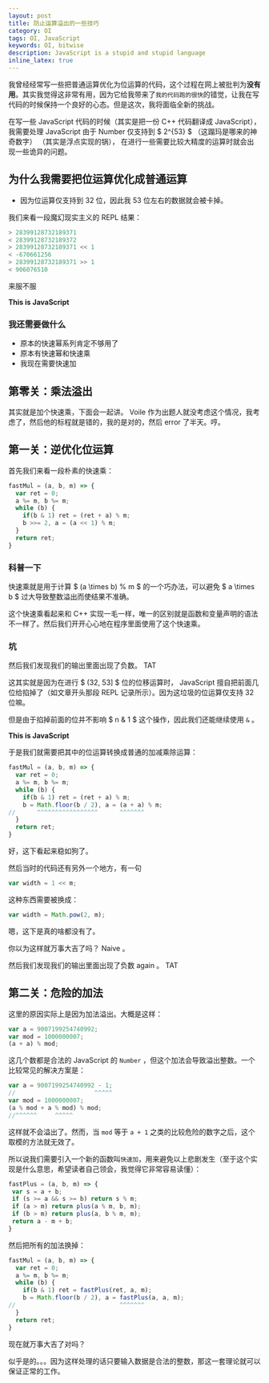 ```yaml
---
layout: post
title: 防止运算溢出的一些技巧
category: OI
tags: OI, JavaScript
keywords: OI, bitwise
description: JavaScript is a stupid and stupid language
inline_latex: true
---
```


我曾经经常写一些把普通运算优化为位运算的代码，这个过程在网上被批判为**没有用**。其实我觉得这非常有用，因为它给我带来了`我的代码跑的很快`的错觉，让我在写代码的时候保持一个良好的心态。但是这次，我将面临全新的挑战。

在写一些 JavaScript 代码的时候（其实是把一份 C++ 代码翻译成 JavaScript），我需要处理 JavaScript 由于 Number 仅支持到
$ 2^{53} $ （这蹋玛是哪来的神奇数字） （其实是浮点实现的锅），
在进行一些需要比较大精度的运算时就会出现一些诡异的问题。

## 为什么我需要把位运算优化成普通运算

+ 因为位运算仅支持到 32 位，因此我 53 位左右的数据就会被卡掉。

我们来看一段魔幻现实主义的 REPL 结果：

```javascript
> 28399128732189371
< 28399128732189372
> 28399128732189371 << 1
< -670661256
> 28399128732189371 >> 1
< 906076510
```

来服不服

**This is JavaScript**

### 我还需要做什么

+ 原本的快速幂系列肯定不够用了
+ 原本有快速幂和快速乘
+ 我现在需要快速加

## 第零关：乘法溢出

其实就是加个快速乘，下面会一起讲。 Voile 作为出题人就没考虑这个情况，我考虑了，然后他的标程就是错的，我的是对的，然后 error 了半天。哼。

## 第一关：逆优化位运算

首先我们来看一段朴素的快速乘：

```javascript
fastMul = (a, b, m) => {
  var ret = 0;
  a %= m, b %= m;
  while (b) {
    if(b & 1) ret = (ret + a) % m;
    b >>= 2, a = (a << 1) % m;
  }
  return ret;
}
```

### 科普一下

快速乘就是用于计算 $ (a \times b) \% m $ 的一个巧办法，可以避免
$ a \times b $ 过大导致整数溢出而使结果不准确。

这个快速乘看起来和 C\+\+ 实现一毛一样，唯一的区别就是函数和变量声明的语法不一样了。然后我们开开心心地在程序里面使用了这个快速乘。

### 坑

然后我们发现我们的输出里面出现了负数。 TAT

这其实就是因为在进行 $ (32, 53] $
位的位移运算时， JavaScript 擅自把前面几位给掐掉了（如文章开头那段 REPL 记录所示）。因为这垃圾的位运算仅支持 32 位嘛。

但是由于掐掉前面的位并不影响 $ n \& 1 $
这个操作，因此我们还能继续使用 `&` 。

**This is JavaScript**

于是我们就需要把其中的位运算转换成普通的加减乘除运算：

```javascript
fastMul = (a, b, m) => {
  var ret = 0;
  a %= m, b %= m;
  while (b) {
    if(b & 1) ret = (ret + a) % m;
    b = Math.floor(b / 2), a = (a + a) % m;
//      ^^^^^^^^^^^^^^^^^      ^^^^^^^
  }
  return ret;
}
```

好，这下看起来稳如狗了。

然后当时的代码还有另外一个地方，有一句

```javascript
var width = 1 << m;
```

这种东西需要被换成：

```javascript
var width = Math.pow(2, m);
```

嗯，这下是真的啥都没有了。

你以为这样就万事大吉了吗？ Naive 。

然后我们发现我们的输出里面出现了负数 again 。 TAT

## 第二关：危险的加法

这里的原因实际上是因为加法溢出。大概是这样：

```javascript
var a = 9007199254740992;
var mod = 1000000007;
(a + a) % mod;
```

这几个数都是合法的 JavaScript 的 `Number` ，但这个加法会导致溢出整数。一个比较常见的解决方案是：

```javascript
var a = 9007199254740992 - 1;
//                      ^^^^^
var mod = 1000000007;
(a % mod + a % mod) % mod;
//^^^^^^     ^^^^^
```

这样就不会溢出了。然而，当 `mod` 等于 `a + 1` 之类的比较危险的数字之后，这个取模的方法就无效了。

所以说我们需要引入一个新的函数叫`快速加`，用来避免以上悲剧发生（至于这个实现是什么意思，希望读者自己领会，我觉得它非常容易读懂）：

``` javascript
fastPlus = (a, b, m) => {
 var s = a + b;
 if (s >= a && s >= b) return s % m;
 if (a > m) return plus(a % m, b, m);
 if (b > m) return plus(a, b % m, m);
 return a - m + b;
}
```

然后把所有的加法换掉：

```javascript
fastMul = (a, b, m) => {
  var ret = 0;
  a %= m, b %= m;
  while (b) {
    if(b & 1) ret = fastPlus(ret, a, m);
    b = Math.floor(b / 2), a = fastPlus(a, a, m);
//                             ^^^^^^^
  }
  return ret;
}
```

现在就万事大吉了对吗？

似乎是的。。。因为这样处理的话只要输入数据是合法的整数，那这一套理论就可以保证正常的工作。

